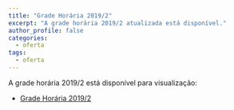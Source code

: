 ```yaml
---
title: "Grade Horária 2019/2"
excerpt: "A grade horária 2019/2 atualizada está disponível."
author_profile: false
categories:
  - oferta
tags:
  - oferta
---
```


A grade horária 2019/2 está disponível para visualização:

- [Grade Horária 2019/2]({{site.url}}/assets/abi/horarios-2019-2.pdf)